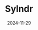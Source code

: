 ---  
layout: startup_page  
title: "Sylndr"  
id: "sylndr.com"  
permalink: "/sylndrsylndr.com11292024/"  
website: "https://sylndr.com/"  
funding_round: ""  
funding_amount: "$7.45M"  
investors: "EFG Financial Solutions, Next Bank, Egyptian Gulf Bank"  
about: "Sylndr is an Egyptian e-commerce platform specializing in the used car market, providing a reliable and transparent platform for buying and selling used vehicles. It aims to improve the overall customer experience and offer a wider variety of financing solutions within the Egyptian used car market."  
markets: "E-commerce, Automotive, Retail, Marketplace"  
hq: "Cairo, Cairo, Egypt"  
founded_year: "2021"  
linkedin: "https://www.linkedin.com/company/sylndr/"  
twitter: ""  
instagram: ""  
facebook: "https://www.facebook.com/thesylndrway"  
crunchbase: "https://www.crunchbase.com/organization/sylndr"  
pitchbook: ""  

date_display: "29-Nov-2024"  
date: "2024-11-29"

# SEO Optimization  
meta_title: "Sylndr -  Funding ($7.45M)"  
meta_description: "Sylndr, Sylndr is an Egyptian e-commerce platform specializing in the used car market, providing a reliable and transparent platform for buying and selling us..."  
meta_keywords: "Sylndr, E-commerce, Automotive, Retail, Marketplace,  funding"  
canonical_url: "https://startup.projectstartups.com/sylndrsylndr.com11292024/"  
---